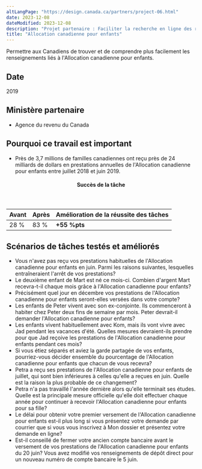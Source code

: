 ```yaml
---
altLangPage: "https://design.canada.ca/partners/project-06.html"
date: 2023-12-08
dateModified: 2023-12-08
description: "Projet partenaire : Faciliter la recherche en ligne des réponses aux questions principales sur l’Allocation canadienne pour enfants. Date : 2019"
title: "Allocation canadienne pour enfants"
---
```

<p>Permettre aux Canadiens de trouver et de comprendre plus facilement les renseignements liés à l'Allocation canadienne pour enfants.</p>
<h2>Date</h2>
<p>2019</p>
<h2>Ministère partenaire</h2>
<ul>
  <li>Agence du revenu du Canada</li>
</ul>
<h2>Pourquoi ce travail est important</h2>
<ul>
  <li>Près de 3,7 millions de familles canadiennes ont reçu près de 24 milliards de dollars en prestations annuelles de l'Allocation canadienne pour enfants entre juillet 2018 et juin 2019.</li>
</ul>
<div class="row mrgn-tp-lg mrgn-bttm-lg">
  <div class="col-md-8">
    <div class="panel panel-success">
      <header class="panel-heading">
        <h4 class="panel-title text-center">Succès de la tâche</h4>
      </header>
      <table class="table">
        <thead>
          <tr>
            <th scope="col" class="col-md-3">Avant</th>
            <th scope="col" class="col-md-3">Après</th>
            <th scope="col" class="col-md-6">Amélioration de la réussite des tâches</th>
          </tr>
        </thead>
        <tbody>
          <tr>
            <td class="table-smnum">28&nbsp;%</td>
            <td class="table-smnum">83&nbsp;%</td>
            <td class="table-smnum"><span class="text-success"><strong>+55&nbsp;%pts</strong></span></td>
          </tr>
        </tbody>
      </table>
    </div>
  </div>
</div>
<h2>Scénarios de tâches testés et améliorés</h2>
<ul class="lst-spcd">
  <li>Vous n'avez pas reçu vos prestations habituelles de l'Allocation canadienne pour enfants en juin. Parmi les raisons suivantes, lesquelles entraîneraient l'arrêt de vos prestations?</li>
  <li>Le deuxième enfant de Mart est né ce mois-ci. Combien d'argent Mart recevra-t-il chaque mois grâce à l'Allocation canadienne pour enfants?</li>
  <li>Précisément quel jour en décembre vos prestations de l'Allocation canadienne pour enfants seront-elles versées dans votre compte?</li>
  <li>Les enfants de Peter vivent avec son ex-conjointe. Ils commenceront à habiter chez Peter deux fins de semaine par mois. Peter devrait-il demander l'Allocation canadienne pour enfants?</li>
  <li>Les enfants vivent habituellement avec Kom, mais ils vont vivre avec Jad pendant les vacances d'été. Quelles mesures devraient-ils prendre pour que Jad reçoive les prestations de l'Allocation canadienne pour enfants pendant ces mois?</li>
  <li>Si vous étiez séparés et aviez la garde partagée de vos enfants, pourriez-vous décider ensemble du pourcentage de l'Allocation canadienne pour enfants que chacun de vous recevra?</li>
  <li>Petra a reçu ses prestations de l'Allocation canadienne pour enfants de juillet, qui sont bien inférieures à celles qu'elle a reçues en juin. Quelle est la raison la plus probable de ce changement?</li>
  <li>Petra n'a pas travaillé l'année dernière alors qu'elle terminait ses études. Quelle est la principale mesure officielle qu'elle doit effectuer chaque année pour continuer à recevoir l'Allocation canadienne pour enfants pour sa fille?</li>
  <li>Le délai pour obtenir votre premier versement de l'Allocation canadienne pour enfants est-il plus long si vous présentez votre demande par courrier que si vous vous inscrivez à Mon dossier et présentez votre demande en ligne?</li>
  <li>Est-il conseillé de fermer votre ancien compte bancaire avant le versement de vos prestations de l'Allocation canadienne pour enfants du 20&nbsp;juin? Vous avez modifié vos renseignements de dépôt direct pour un nouveau numéro de compte bancaire le 5 juin.</li>
</ul>

